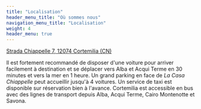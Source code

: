 ```yaml
---
title: "Localisation"
header_menu_title: "Où sommes nous"
navigation_menu_title: "Localisation"
weight: 4
header_menu: true
---
```


[Strada Chiappelle 7, 12074 Cortemilia (CN)](https://maps.app.goo.gl/ADYpLAMaAKRwv8eN7)

Il est fortement recommandé de disposer d'une voiture pour arriver facilement à destination et se déplacer vers Alba et Acqui Terme en 30 minutes et vers la mer en 1 heure. Un grand parking en face de *La Casa Chiappelle* peut accueillir jusqu'à 4 voitures. Un service de taxi est disponible sur réservation bien à l'avance. Cortemilia est accessible en bus avec des lignes de transport depuis Alba, Acqui Terme, Cairo Montenotte et Savona.